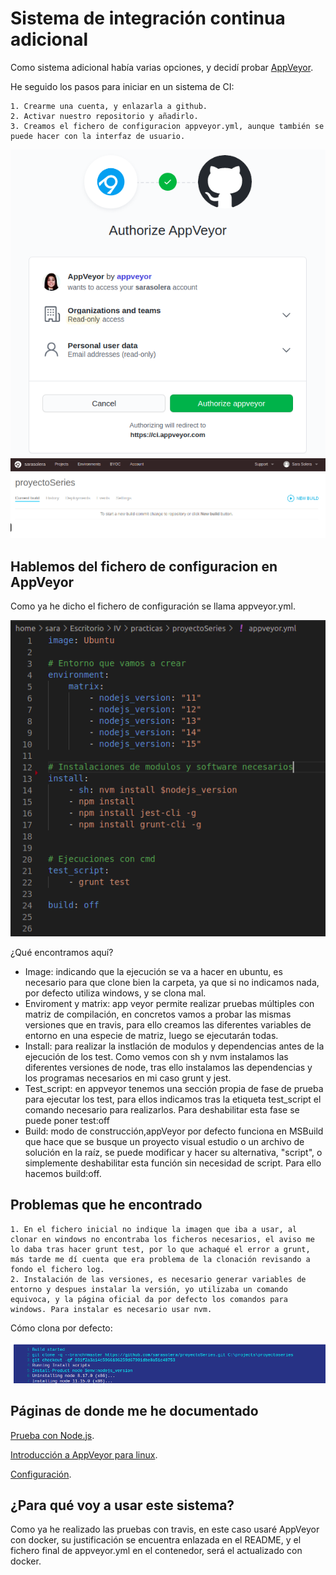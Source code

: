 # Sistema de integración continua adicional
Como sistema adicional había varias opciones, y decidí probar [AppVeyor](https://www.appveyor.com/).

He seguido los pasos para iniciar en un sistema de CI:

    1. Crearme una cuenta, y enlazarla a github.
    2. Activar nuestro repositorio y añadirlo.
    3. Creamos el fichero de configuracion appveyor.yml, aunque también se puede hacer con la interfaz de usuario.
![](pic/cuenta_veyor.png)
![](pic/repositorio.png)

## Hablemos del fichero de configuracion en AppVeyor
Como ya he dicho el fichero de configuración se llama appveyor.yml.

![](pic/appveyor_final.png)

¿Qué encontramos aquí?

- Image: indicando que la ejecución se va a hacer en ubuntu, es necesario para que clone bien la carpeta, ya que si no indicamos nada, por defecto utiliza windows, y se clona mal.
- Enviroment y matrix: app veyor permite realizar pruebas múltiples con matriz de compilación, en concretos vamos a probar las mismas versiones que en travis, para ello creamos las diferentes variables de entorno en una especie de matriz, luego se ejecutarán todas.
- Install: para realizar la instlación de modulos y dependencias antes de la ejecución de los test. Como vemos con sh y nvm instalamos las diferentes versiones de node, tras ello instalamos las dependencias y los programas necesarios en mi caso grunt y jest.
- Test_script: en appveyor tenemos una sección propia de fase de prueba para ejecutar los test, para ellos indicamos tras la etiqueta test_script el comando necesario para realizarlos. Para deshabilitar esta fase se puede poner test:off
- Build:  modo de construcción,appVeyor por defecto funciona en MSBuild que hace que se busque un proyecto visual estudio o un archivo de solución en la raíz, se puede modificar y hacer su alternativa, "script", o simplemente deshabilitar esta función sin necesidad de script. Para ello hacemos build:off.



## Problemas que he encontrado
    1. En el fichero inicial no indique la imagen que iba a usar, al clonar en windows no encontraba los ficheros necesarios, el aviso me lo daba tras hacer grunt test, por lo que achaqué el error a grunt, más tarde me dí cuenta que era problema de la clonación revisando a fondo el fichero log.
    2. Instalación de las versiones, es necesario generar variables de entorno y despues instalar la versión, yo utilizaba un comando equivoca, y la página oficial da por defecto los comandos para windows. Para instalar es necesario usar nvm.

Cómo clona por defecto:

![](pic/clone-error.png)
## Páginas de donde me he documentado
[Prueba con Node.js](https://www.appveyor.com/docs/lang/nodejs-iojs/).

[Introducción a AppVeyor para linux](https://www.appveyor.com/docs/getting-started-with-appveyor-for-linux/#quick-start).

[Configuración](https://www.appveyor.com/docs/build-configuration/#build-matrix).

## ¿Para qué voy a usar este sistema?
Como ya he realizado las pruebas con travis, en este caso usaré AppVeyor con docker, su justificación se encuentra enlazada en el README, y el fichero final de appveyor.yml en el contenedor, será el actualizado con docker.
    



    